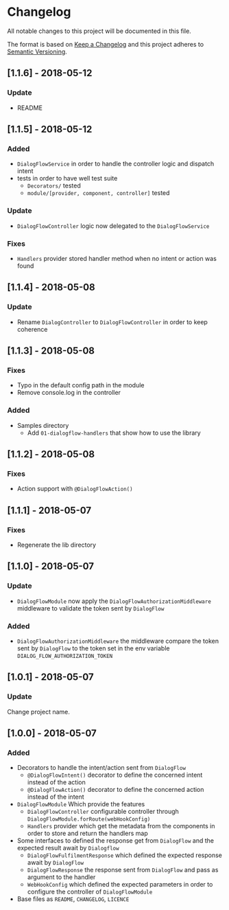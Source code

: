 # Changelog

All notable changes to this project will be documented in this file.

The format is based on [Keep a Changelog](http://keepachangelog.com/en/1.0.0/)
and this project adheres to [Semantic Versioning](http://semver.org/spec/v2.0.0.html).

## [1.1.6] - 2018-05-12

### Update

* README

## [1.1.5] - 2018-05-12

### Added

* `DialogFlowService` in order to handle the controller logic and dispatch intent
* tests in order to have well test suite
  * `Decorators/` tested
  * `module/[provider, component, controller]` tested
  
### Update

* `DialogFlowController` logic now delegated to the `DialogFlowService`

### Fixes

* `Handlers` provider stored handler method when no intent or action was found

## [1.1.4] - 2018-05-08

### Update

* Rename `DialogController` to `DialogFlowController` in order to keep coherence

## [1.1.3] - 2018-05-08

### Fixes

* Typo in the default config path in the module
* Remove console.log in the controller

### Added

* Samples directory
  * Add `01-dialogflow-handlers` that show how to use the library

## [1.1.2] - 2018-05-08

### Fixes

* Action support with `@DialogFlowAction()`

## [1.1.1] - 2018-05-07

### Fixes

* Regenerate the lib directory

## [1.1.0] - 2018-05-07

### Update

* `DialogFlowModule` now apply the `DialogFlowAuthorizationMiddleware` middleware to validate the token sent by `DialogFlow`

### Added

* `DialogFlowAuthorizationMiddleware` the middleware compare the token sent by `DialogFlow` to the token set in the env variable
`DIALOG_FLOW_AUTHORIZATION_TOKEN`

## [1.0.1] - 2018-05-07

### Update

Change project name.

## [1.0.0] - 2018-05-07

### Added

* Decorators to handle the intent/action sent from `DialogFlow`
  * `@DialogFlowIntent()` decorator to define the concerned intent instead of the action
  * `@DialogFlowAction()` decorator to define the concerned action instead of the intent
* `DialogFlowModule` Which provide the features
  * `DialogFlowController` configurable controller through `DialogFlowModule.forRoute(webHookConfig)`
  * `Handlers` provider which get the metadata from the components in order to store and return the handlers map
* Some interfaces to defined the response get from `DialogFlow` and the expected result await by `Dialogflow`
  * `DialogFlowFulfilmentResponse` which defined the expected response await by `DialogFlow`
  * `DialogFlowResponse` the response sent from `DialogFlow` and pass as argument to the handler
  * `WebHookConfig` which defined the expected parameters in order to configure the controller of `DialogFlowModule`
* Base files as `README`, `CHANGELOG`, `LICENCE`